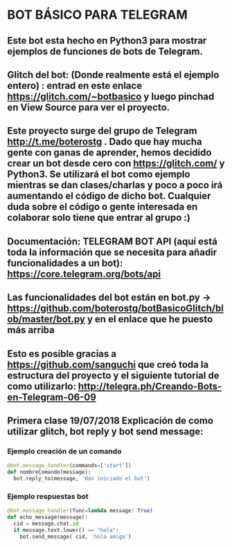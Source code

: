 # BOT BÁSICO PARA TELEGRAM 

## Este bot esta hecho en Python3 para mostrar ejemplos de funciones de bots de Telegram.

## Glitch del bot: (Donde realmente está el ejemplo entero) : entrad en este enlace https://glitch.com/~botbasico y luego pinchad en View Source para ver el proyecto.

## Este proyecto surge del grupo de Telegram http://t.me/boterostg . Dado que hay mucha gente con ganas de aprender, hemos decidido crear un bot desde cero con https://glitch.com/ y Python3. Se utilizará el bot como ejemplo mientras se dan clases/charlas y poco a poco irá aumentando el código de dicho bot. Cualquier duda sobre el código o gente interesada en colaborar solo tiene que entrar al grupo :)

## Documentación: TELEGRAM BOT API (aquí está toda la información que se necesita para añadir funcionalidades a un bot): https://core.telegram.org/bots/api

## Las funcionalidades del bot están en bot.py  -> https://github.com/boterostg/botBasicoGlitch/blob/master/bot.py y en el enlace que he puesto más arriba

## Esto es posible gracias a https://github.com/sanguchi que creó toda la estructura del proyecto y el siguiente tutorial de como utilizarlo: http://telegra.ph/Creando-Bots-en-Telegram-06-09

## Primera clase 19/07/2018 Explicación de como utilizar glitch, bot reply y bot send message:
   
### Ejemplo creación de un comando
```python
@bot.message_handler(commands=['start'])
def nombreComando(message):
  bot.reply_to(message, 'Has iniciado el bot')

```  
### Ejemplo respuestas bot

```python
@bot.message_handler(func=lambda message: True)
def echo_message(message):
  cid = message.chat.id
  if message.text.lower() == "hola":
    bot.send_message( cid, 'hola amigo')

```
